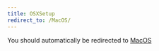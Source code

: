 ```yaml
---
title: OSXSetup
redirect_to: /MacOS/
---
```


You should automatically be redirected to [MacOS](/MacOS/)
